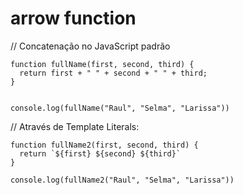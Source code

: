 # arrow function

// Concatenação no JavaScript padrão

```
function fullName(first, second, third) {
  return first + " " + second + " " + third;
}


console.log(fullName("Raul", "Selma", "Larissa"))

```


// Através de Template Literals:

```
function fullName2(first, second, third) {
  return `${first} ${second} ${third}`
}

console.log(fullName2("Raul", "Selma", "Larissa"))

```